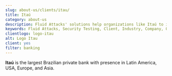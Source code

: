 ```yaml
---
slug: about-us/clients/itau/
title: Itaú
category: about-us
description: Fluid Attacks' solutions help organizations like Itaú to identify security vulnerabilities in their systems and manage their attack surfaces.
keywords: Fluid Attacks, Security Testing, Client, Industry, Company, Organization, Pentesting, Ethical Hacking, Itau
clientlogo: logo-itau
alt: Logo Itau
client: yes
filter: banking
---
```


**Itaú** is the largest Brazilian private bank with presence in Latin
America, USA, Europe, and Asia.
